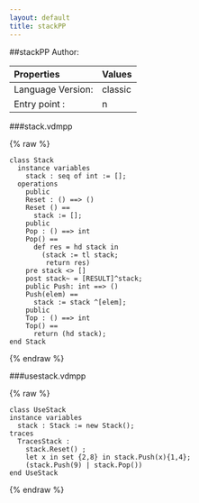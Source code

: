 ```yaml
---
layout: default
title: stackPP
---
```


##stackPP
Author: 




| Properties | Values          |
| :------------ | :---------- |
|Language Version:| classic|
|Entry point     :| n|


###stack.vdmpp

{% raw %}
~~~
class Stack
  instance variables    stack : seq of int := [];
  operations
    public    Reset : () ==> ()    Reset () ==      stack := [];
    public    Pop : () ==> int    Pop() ==      def res = hd stack in        (stack := tl stack;         return res)    pre stack <> []    post stack~ = [RESULT]^stack;
    public Push: int ==> ()    Push(elem) ==      stack := stack ^[elem];
    public    Top : () ==> int    Top() ==      return (hd stack);
end Stack
~~~
{% endraw %}

###usestack.vdmpp

{% raw %}
~~~
class UseStackinstance variables  stack : Stack := new Stack();traces  TracesStack :    stack.Reset() ;    let x in set {2,8} in stack.Push(x){1,4};    (stack.Push(9) | stack.Pop())
end UseStack
~~~
{% endraw %}

